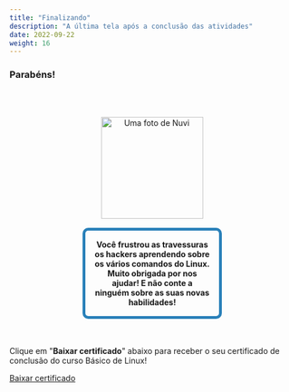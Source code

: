 ```yaml
---
title: "Finalizando"
description: "A última tela após a conclusão das atividades"
date: 2022-09-22
weight: 16
---
```


### Parabéns!

<div style="margin: 1rem;padding: 2rem 2rem;text-align: center;">
    <div style="display: inline-block;padding: 1rem 1rem;vertical-align: middle;">
        <img src="../images/nuvi.PNG?" alt="Uma foto de Nuvi" width="180" height="180" />
    </div>
    <div style="display: inline-block;padding: 1rem 1rem;vertical-align: middle;width:50%;border:5px solid #2980b9;border-radius:10px;font-weight: bold;">
        Você frustrou as travessuras os hackers aprendendo sobre os vários comandos do Linux. Muito obrigada por nos ajudar! E não conte a ninguém sobre as suas novas habilidades!
    </div>
</div>

Clique em "**Baixar certificado**" abaixo para receber o seu certificado de conclusão do curso Básico de Linux!

<a class="my-2 mx-4 btn btn-info" href="../images/Certificate.pdf">
Baixar certificado</a>
